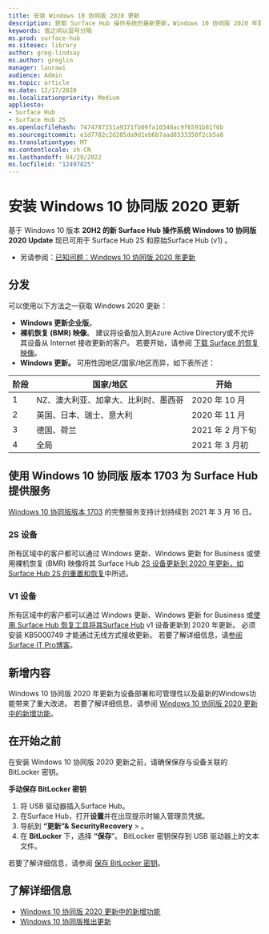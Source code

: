 ```yaml
---
title: 安装 Windows 10 协同版 2020 更新
description: 获取 Surface Hub 操作系统的最新更新，Windows 10 协同版 2020 年更新。
keywords: 值之间以逗号分隔
ms.prod: surface-hub
ms.sitesec: library
author: greg-lindsay
ms.author: greglin
manager: laurawi
audience: Admin
ms.topic: article
ms.date: 12/17/2020
ms.localizationpriority: Medium
appliesto:
- Surface Hub
- Surface Hub 2S
ms.openlocfilehash: 7474787351a9371fb09fa10348ac9f6591b81f6b
ms.sourcegitcommit: e1d7782c2d205da9d1eb6b7aad0333350f2cb5a8
ms.translationtype: MT
ms.contentlocale: zh-CN
ms.lasthandoff: 04/29/2022
ms.locfileid: "12497825"
---
```

# <a name="install-windows-10-team-2020-update"></a>安装 Windows 10 协同版 2020 更新 

基于 Windows 10 版本 **20H2 的新 Surface Hub 操作系统 Windows 10 协同版 2020 Update** 现已可用于 Surface Hub 2S 和原始Surface Hub (v1) 。 

- 另请参阅：[已知问题：Windows 10 协同版 2020 年更新](surface-hub-2020-team-update-known-issues.md)

## <a name="distribution"></a>分发

可以使用以下方法之一获取 Windows 2020 更新：

- **Windows 更新企业版**。
- **裸机恢复 (BMR) 映像**。 建议将设备加入到Azure Active Directory或不允许其设备从 Internet 接收更新的客户。 若要开始，请参阅 [下载 Surface 的恢复映像](https://support.microsoft.com/surfacerecoveryimage)。
- **Windows 更新。** 可用性因地区/国家/地区而异，如下表所述：

| 阶段 | 国家/地区                         | 开始          |
| ----- | -------------------------------------- | ----------------- |
| 1     | NZ、澳大利亚、加拿大、比利时、墨西哥 | 2020 年 10 月  |
| 2     | 英国、日本、瑞士、意大利          | 2020 年 11 月 |
| 3     | 德国、荷兰                   | 2021 年 2 月下旬 |
| 4     | 全局                                 | 2021 年 3 月初 |

## <a name="servicing-surface-hubs-with-windows-10-team-edition-version-1703"></a>使用 Windows 10 协同版 版本 1703 为 Surface Hub 提供服务 

[Windows 10 协同版版本 1703](https://support.microsoft.com/topic/november-12-2019-kb4525245-os-build-15063-2172-dfc81b85-11a6-54ef-4370-11408193419f) 的完整服务支持计划持续到 2021 年 3 月 16 日。

### <a name="2s-devices"></a>2S 设备 

所有区域中的客户都可以通过 Windows 更新、Windows 更新 for Business 或使用裸机恢复 (BMR) 映像将其 Surface Hub [2S 设备更新到 2020 年更新，如 Surface Hub 2S 的重置和恢复](surface-hub-2s-recover-reset.md)中所述。

### <a name="v1-devices"></a>V1 设备 

所有区域中的客户都可以通过 Windows 更新、Windows 更新 for Business 或[使用 Surface Hub 恢复工具将其Surface Hub](surface-hub-recovery-tool.md) v1 设备更新到 2020 年更新。 必须安装 KB5000749 才能通过无线方式接收更新。 若要了解详细信息，请[参阅 Surface IT Pro博客](https://techcommunity.microsoft.com/t5/surface-it-pro-blog/surface-hub-windows-10-team-2020-update-hub-v1-status/ba-p/2118371)。
 
## <a name="whats-new"></a>新增内容

Windows 10 协同版 2020 年更新为设备部署和可管理性以及最新的Windows功能带来了重大改进。 若要了解详细信息，请参阅 [Windows 10 协同版 2020 更新中的新增功能](surface-hub-2020-update-whats-new.md)。
 
## <a name="before-you-begin"></a>在开始之前

在安装 Windows 10 协同版 2020 更新之前，请确保保存与设备关联的 BitLocker 密钥。 

**手动保存 BitLocker 密钥**

1. 将 USB 驱动器插入Surface Hub。
2. 在Surface Hub，打开**设置**并在出现提示时输入管理员凭据。
3. 导航到 **“更新”&** **SecurityRecovery** > 。
4. 在 **BitLocker** 下，选择 **“保存**”。 BitLocker 密钥保存到 USB 驱动器上的文本文件。

若要了解详细信息，请参阅 [保存 BitLocker 密钥](save-bitlocker-key-surface-hub.md)。

## <a name="learn-more"></a>了解详细信息

- [Windows 10 协同版 2020 更新中的新增功能](surface-hub-2020-update-whats-new.md)
- [Windows 10 协同版推出更新](https://techcommunity.microsoft.com/t5/surface-it-pro-blog/surface-hub-windows-10-team-2020-update-february-status/ba-p/2118369)
